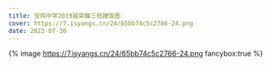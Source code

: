 ```yaml
---
title: 宝鸡中学2019届荣耀三班蹭饭图
cover: https://7.isyangs.cn/24/65bb74c5c2766-24.png
date: 2022-07-30
---
```


{% image https://7.isyangs.cn/24/65bb74c5c2766-24.png fancybox:true %}